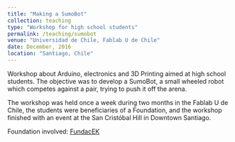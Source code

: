 ```yaml
---
title: "Making a SumoBot"
collection: teaching
type: "Workshop for high school students"
permalink: /teaching/sumobot
venue: "Universidad de Chile, Fablab U de Chile"
date: December, 2016
location: "Santiago, Chile"
---
```


Workshop about Arduino, electronics and 3D Printing aimed at high school students. The objective was to develop a SumoBot, a small wheeled robot which competes against a pair, trying to push it off the arena.

The workshop was held once a week during two months in the Fablab U de Chile, the students were beneficiaries of a Foundation, and the workshop finished with an event at the San Cristóbal Hill in Downtown Santiago.

Foundation involved: [FundacEK](http://fundacek.org/)